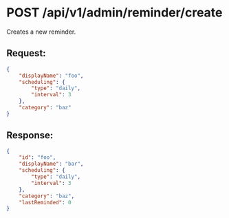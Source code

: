 # POST /api/v1/admin/reminder/create

Creates a new reminder.

## Request:

```json
{
    "displayName": "foo",
    "scheduling": {
        "type": "daily",
        "interval": 3
    },
    "category": "baz"
}
```

## Response:

```json
{
    "id": "foo",
    "displayName": "bar",
    "scheduling": {
        "type": "daily",
        "interval": 3
    },
    "category": "baz",
    "lastReminded": 0
}
```
